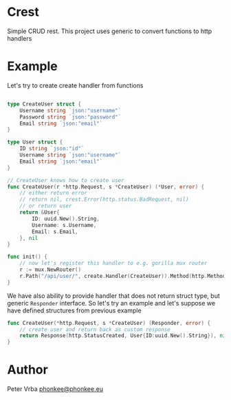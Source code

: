 # Crest

Simple CRUD rest. This project uses generic to convert functions to http handlers

# Example

Let's try to create create handler from functions

```go

type CreateUser struct {
    Username string `json:"username"`
    Password string `json:"password"`
    Email string `json:"email"`
}

type User struct {
    ID string `json:"id"`
    Username string `json:"username"`
    Email string `json:"email"`
}

// CreateUser knows how to create user
func CreateUser(r *http.Request, s *CreateUser) (*User, error) {
    // either return error
    // return nil, crest.Error(http.status.BadRequest, nil)
    // or return user
    return &User{
        ID: uuid.New().String,
        Username: s.Username,
        Email: s.Email,
    }, nil
}

func init() {
    // now let's register this handler to e.g. gorilla mux router
    r := mux.NewRouter()
    r.Path("/api/user/", create.Handler(CreateUser)).Method(http.MethodPut)
}
```

We have also ability to provide handler that does not return struct type, but generic `Responder` interface.
So let's try an example and let's suppose we have defined structures from previous example

```go
func CreateUser(*http.Request, s *CreateUser) (Responder, error) {
    // create user and return back as custom response
    return Response(http.StatusCreated, User{ID:uuid.New().String}), nil
}

```

# Author
Peter Vrba <phonkee@phonkee.eu>
